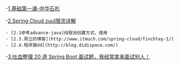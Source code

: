 <!-- MarkdownTOC -->
-[1.基础第一课-中华石杉](https://mp.weixin.qq.com/s/mOk0KuEWQUiugyRA3-FXwg)

-[2.Spring Cloud zuul限流详解](http://www.itmuch.com/spring-cloud-sum/spring-cloud-ratelimit/) 

    - [2.1参考advance-java]线程池创建方式，使用
    - [2.3.周立的博客](http://www.itmuch.com/spring-cloud/finchley-1/)
    - [2.4.程序猿dd](http://blog.didispace.com/)

-[3.吐血整理 20 道 Spring Boot 面试题，我经常拿来面试别人！](https://zhuanlan.zhihu.com/p/47162611)
  <!-- /MarkdownTOC -->